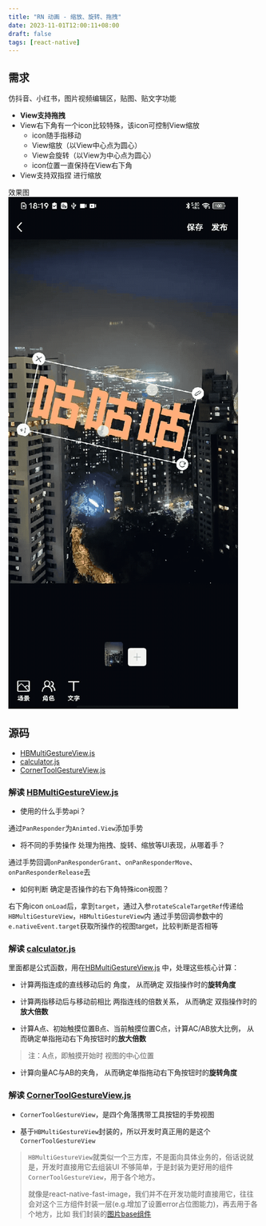 ```yaml
---
title: "RN 动画 - 缩放、旋转、拖拽"
date: 2023-11-01T12:00:11+08:00
draft: false
tags: [react-native]
---
```



## 需求
仿抖音、小红书，图片视频编辑区，贴图、贴文字功能  
* **View支持拖拽**
* View右下角有一个icon比较特殊，该icon可控制View缩放
    * icon随手指移动 
    * View缩放（以View中心点为圆心）  
    * View会旋转（以View为中心点为圆心）  
    * icon位置一直保持在View右下角  
* View支持双指捏 进行缩放

效果图
![multi-gesture](media/16886388606363/multi-gesture.gif)


## 源码
* [HBMultiGestureView.js](./HBMultiGestureView.js)  
* [calculator.js](./calculator.js) 
* [CornerToolGestureView.js](./CornerToolGestureView.js)

### 解读 [HBMultiGestureView.js](./HBMultiGestureView.js)  

* 使用的什么手势api？  

通过`PanResponder`为`Animted.View`添加手势

* 将不同的手势操作 处理为拖拽、旋转、缩放等UI表现，从哪着手？  

通过手势回调`onPanResponderGrant`、`onPanResponderMove`、`onPanResponderRelease`去

* 如何判断 确定是否操作的右下角特殊icon视图？  

右下角icon `onLoad`后，拿到`target`，通过入参`rotateScaleTargetRef`传递给`HBMultiGestureView`，`HBMultiGestureView`内 通过手势回调参数中的`e.nativeEvent.target`获取所操作的视图target，比较判断是否相等


### 解读 [calculator.js](./calculator.js) 

里面都是公式函数，用在[HBMultiGestureView.js](./HBMultiGestureView.js) 中，处理这些核心计算：

* 计算两指连成的直线移动后的 角度， 从而确定 双指操作时的**旋转角度**

* 计算两指移动后与移动前相比 两指连线的倍数关系， 从而确定 双指操作时的**放大倍数**

* 计算A点、初始触摸位置B点、当前触摸位置C点，计算AC/AB放大比例， 从而确定单指拖动右下角按钮时的**放大倍数**  
> 注：A点，即触摸开始时 视图的中心位置

* 计算向量AC与AB的夹角， 从而确定单指拖动右下角按钮时的**旋转角度**


### 解读 [CornerToolGestureView.js](./CornerToolGestureView.js)

* `CornerToolGestureView`，是四个角落携带工具按钮的手势视图 

* 基于`HBMultiGestureView`封装的，所以开发时真正用的是这个`CornerToolGestureView`  

> `HBMultiGestureView`就类似一个三方库，不是面向具体业务的，俗话说就是，开发时直接用它去组装UI 不够简单，于是封装为更好用的组件`CornerToolGestureView`，用于各个地方。
> 
> 就像是react-native-fast-image，我们并不在开发功能时直接用它，往往会对这个三方组件封装一层(e.g.增加了设置error占位图能力)，再去用于各个地方，比如 我们封装的[图片base组件](../base-components/#图片base组件)





